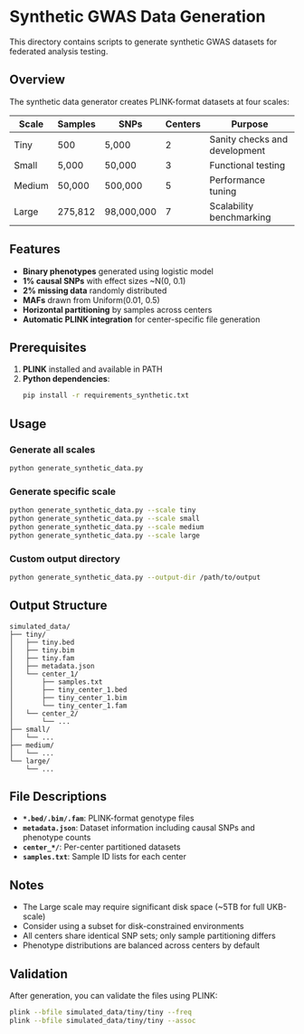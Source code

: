 # Synthetic GWAS Data Generation

This directory contains scripts to generate synthetic GWAS datasets for federated analysis testing.

## Overview

The synthetic data generator creates PLINK-format datasets at four scales:

| Scale | Samples | SNPs | Centers | Purpose |
|-------|---------|------|---------|---------|
| Tiny | 500 | 5,000 | 2 | Sanity checks and development |
| Small | 5,000 | 50,000 | 3 | Functional testing |
| Medium | 50,000 | 500,000 | 5 | Performance tuning |
| Large | 275,812 | 98,000,000 | 7 | Scalability benchmarking |

## Features

- **Binary phenotypes** generated using logistic model
- **1% causal SNPs** with effect sizes ~N(0, 0.1)
- **2% missing data** randomly distributed
- **MAFs** drawn from Uniform(0.01, 0.5)
- **Horizontal partitioning** by samples across centers
- **Automatic PLINK integration** for center-specific file generation

## Prerequisites

1. **PLINK** installed and available in PATH
2. **Python dependencies**:
   ```bash
   pip install -r requirements_synthetic.txt
   ```

## Usage

### Generate all scales
```bash
python generate_synthetic_data.py
```

### Generate specific scale
```bash
python generate_synthetic_data.py --scale tiny
python generate_synthetic_data.py --scale small
python generate_synthetic_data.py --scale medium
python generate_synthetic_data.py --scale large
```

### Custom output directory
```bash
python generate_synthetic_data.py --output-dir /path/to/output
```

## Output Structure

```
simulated_data/
├── tiny/
│   ├── tiny.bed
│   ├── tiny.bim
│   ├── tiny.fam
│   ├── metadata.json
│   └── center_1/
│       ├── samples.txt
│       ├── tiny_center_1.bed
│       ├── tiny_center_1.bim
│       └── tiny_center_1.fam
│   └── center_2/
│       └── ...
├── small/
│   └── ...
├── medium/
│   └── ...
└── large/
    └── ...
```

## File Descriptions

- **`*.bed/.bim/.fam`**: PLINK-format genotype files
- **`metadata.json`**: Dataset information including causal SNPs and phenotype counts
- **`center_*/`**: Per-center partitioned datasets
- **`samples.txt`**: Sample ID lists for each center

## Notes

- The Large scale may require significant disk space (~5TB for full UKB-scale)
- Consider using a subset for disk-constrained environments
- All centers share identical SNP sets; only sample partitioning differs
- Phenotype distributions are balanced across centers by default

## Validation

After generation, you can validate the files using PLINK:

```bash
plink --bfile simulated_data/tiny/tiny --freq
plink --bfile simulated_data/tiny/tiny --assoc
``` 